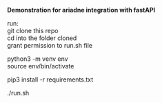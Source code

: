 **Demonstration for ariadne integration with fastAPI**

run: <br/>
git clone this repo <br/>
cd into the folder cloned <br/>
grant permission to run.sh file <br/>

python3 -m venv env <br/>
source env/bin/activate <br/>

pip3 install -r requirements.txt <br/>

./run.sh
